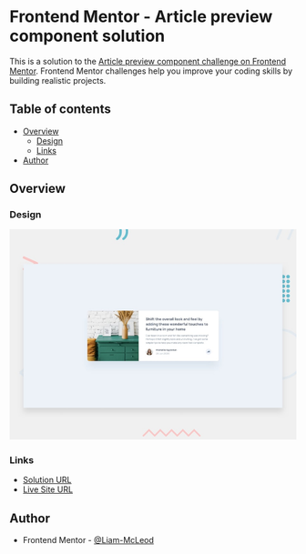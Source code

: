 # Frontend Mentor - Article preview component solution

This is a solution to the [Article preview component challenge on Frontend Mentor](https://www.frontendmentor.io/challenges/article-preview-component-dYBN_pYFT). Frontend Mentor challenges help you improve your coding skills by building realistic projects.

## Table of contents

- [Overview](#overview)
  - [Design](#design)
  - [Links](#links)
- [Author](#author)

## Overview

### Design

![Design preview for the article preview component coding challenge](./design/desktop-preview.jpg)

### Links

- [Solution URL](https://www.frontendmentor.io/solutions/article-preview-component-GNcmrFBGHW)
- [Live Site URL](https://liam-mcleod.github.io/FrontendMentor-Article-Preview-Component/)

## Author
- Frontend Mentor - [@Liam-McLeod](https://www.frontendmentor.io/profile/Liam-McLeod)